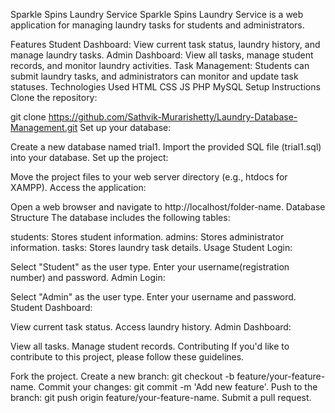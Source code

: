 Sparkle Spins Laundry Service
Sparkle Spins Laundry Service is a web application for managing laundry tasks for students and administrators.

Features
Student Dashboard: View current task status, laundry history, and manage laundry tasks.
Admin Dashboard: View all tasks, manage student records, and monitor laundry activities.
Task Management: Students can submit laundry tasks, and administrators can monitor and update task statuses.
Technologies Used
HTML
CSS
JS
PHP
MySQL
Setup Instructions
Clone the repository:

git clone https://github.com/Sathvik-Murarishetty/Laundry-Database-Management.git
Set up your database:

Create a new database named trial1.
Import the provided SQL file (trial1.sql) into your database.
Set up the project:

Move the project files to your web server directory (e.g., htdocs for XAMPP).
Access the application:

Open a web browser and navigate to http://localhost/folder-name.
Database Structure
The database includes the following tables:

students: Stores student information.
admins: Stores administrator information.
tasks: Stores laundry task details.
Usage
Student Login:

Select "Student" as the user type.
Enter your username(registration number) and password.
Admin Login:

Select "Admin" as the user type.
Enter your username and password.
Student Dashboard:

View current task status.
Access laundry history.
Admin Dashboard:

View all tasks.
Manage student records.
Contributing
If you'd like to contribute to this project, please follow these guidelines.

Fork the project.
Create a new branch: git checkout -b feature/your-feature-name.
Commit your changes: git commit -m 'Add new feature'.
Push to the branch: git push origin feature/your-feature-name.
Submit a pull request.
